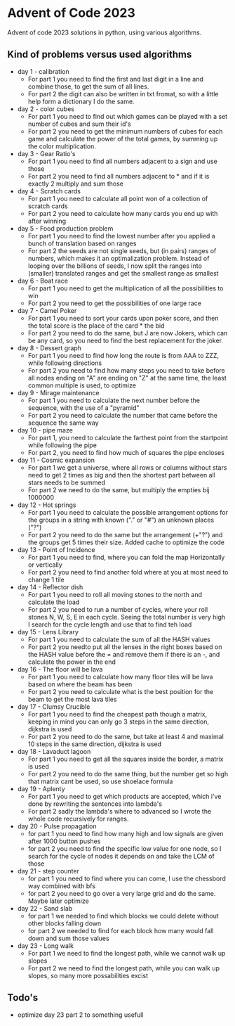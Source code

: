 # Advent of Code 2023
Advent of code 2023 solutions in python, using various algorithms.

## Kind of problems versus used algorithms

- day 1 - calibration
    - For part 1 you need to find the first and last digit in a line and combine those, to get the sum of all lines.
    - For part 2 the digit can also be written in txt fromat, so with a little help form a dictionary I do the same.
- day 2 - color cubes
    - For part 1 you need to find out which games can be played with a set number of cubes and sum their id's
    - For part 2 you need to get the minimum numbers of cubes for each game and calculate the power of the total games, by summing up the color multiplication.
- day 3 - Gear Ratio's
  - For part 1 you need to find all numbers adjacent to a sign and use those
  - For part 2 you need to find all numbers adjacent to * and if it is exactly 2 multiply and sum those
- day 4 - Scratch cards
  - For part 1 you need to calculate all point won of a collection of scratch cards
  - For part 2 you need to calculate how many cards you end up with after winning
- day 5 - Food production problem
  - For part 1 you need to find the lowest number after you applied a bunch of translation based on ranges
  - For part 2 the seeds are not single seeds, but (in pairs) ranges of numbers, which makes it an optimalization problem. Instead of looping over the billions of seeds, I now split the ranges into (smaller) translated ranges and get the smallest range as smallest
- day 6 - Boat race
  - For part 1 you need to get the multiplication of all the possibilities to win
  - For part 2 you need to get the possibilities of one large race
- day 7 - Camel Poker
  - For part 1 you need to sort your cards upon poker score, and then the total score is the place of the card * the bid
  - For part 2 you need to do the same, but J are now Jokers, which can be any card, so you need to find the best replacement for the joker.
- day 8 - Dessert graph
  - For part 1 you need to find how long the route is from AAA to ZZZ, while following directions
  - For part 2 you need to find how many steps you need to take before all nodes ending on "A" are ending on "Z" at the same time, the least common multiple is used, to optimize
- day 9 - Mirage maintenance
  - For part 1 you need to calculate the next number before the sequence, with the use of a "pyramid"
  - For part 2 you need to calculate the number that came before the sequence the same way
- day 10 - pipe maze
  - For part 1, you need to calculate the farthest point from the startpoint while following the pipe
  - For part 2, you need to find how much of squares the pipe encloses
- day 11 - Cosmic expansion
  - For part 1 we get a universe, where all  rows or columns without stars need to get 2 times as big and then the shortest part between all stars needs to be summed
  - For part 2 we need to do the same, but multiply the empties bij 1000000
- day 12 - Hot springs
  - For part 1 you need to calculate the possible arrangement options for the groups in a string with known ("." or "#") an unknown places ("?")
  - For part 2 you need to do the same but the arrangement (+"?") and the groups get 5 times their size. Added cache to optimize the code
- day 13 - Point of Incidence
  - For part 1 you need to find, where you can fold the map Horizontally or vertically
  - For part 2 you need to find another fold where at you at most need to change 1 tile
- day 14 - Reflector dish
  - For part 1 you need to roll all moving stones to the north and calculate the load
  - For part 2 you need to run a number of cycles, where your roll stones N, W, S, E in each cycle. Seeing the total number is very high I search for the cycle length and use that to find teh load
- day 15 - Lens Library
  - For part 1 you need to calculate the sum of all the HASH values
  - For part 2 you needto put all the lenses in the right boxes based on the HASH value before the = and remove them if there is an -, and calculate the power in the end
- day 16 - The floor will be lava
  - For part 1 you need to calculate how many floor tiles will be lava based on where the beam has been
  - For part 2 you need to calculate what is the best position for the beam to get the most lava tiles
- day 17 - Clumsy Crucible
  - For part 1 you need to find the cheapest path though a matrix, keeping in mind you can only go 3 steps in the same direction, dijkstra is used
  - For part 2 you need to do the same, but take at least 4 and maximal 10 steps in the same direction, dijkstra is used
- day 18 - Lavaduct lagoon
  - For part 1 you need to get all the squares inside the border, a matrix is used
  - For part 2 you need to do the same thing, but the number get so high that matrix cant be used, so use shoelace formula
- day 19 - Aplenty
  - For part 1 you need to get which products are accepted, which i've done by rewriting the sentences into lambda's
  - For part 2 sadly the lambda's where to advanced so I wrote the whole code recursively for ranges.
- day 20 - Pulse propagation
  - for part 1 you need to find how many high and low signals are given after 1000 button pushes
  - for part 2 you need to find the specific low value for one node, so I search for the cycle of nodes it depends on and take the LCM of those
- day 21 - step counter
  - for part 1 you need to find where you can come, I use the chessbord way combined with bfs
  - for part 2 you need to go over a very large grid and do the same. Maybe later optimize
- day 22 - Sand slab
  - for part 1 we needed to find which blocks we could delete without other blocks falling down
  - for part 2 we needed to find for each block how many would fall down and sum those values
- day 23 - Long walk
  - For part 1 we need to find the longest path, while we cannot walk up slopes
  - For part 2 we need to find the longest path, while you can walk up slopes, so many more possabilities excist

## Todo's
- optimize day 23 part 2 to something usefull
